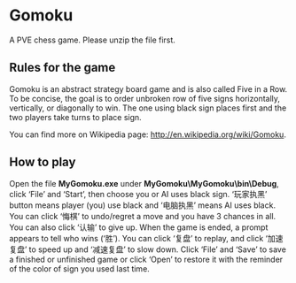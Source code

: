 # Gomoku
A PVE chess game. Please unzip the file first.

## Rules for the game

Gomoku is an abstract strategy board game and is also called Five in a Row. To be concise, the goal is to order unbroken row of five signs horizontally, vertically, or diagonally to win. The one using black sign places first and the two players take turns to place sign.

You can find more on Wikipedia page: http://en.wikipedia.org/wiki/Gomoku.

## How to play

Open the file **MyGomoku.exe** under **MyGomoku\MyGomoku\bin\Debug**, click ‘File’ and ‘Start’, then choose you or AI uses black sign. ‘玩家执黑’ button means player (you) use black and ‘电脑执黑’ means AI uses black. You can click ‘悔棋’ to undo/regret a move and you have 3 chances in all. You can also click ‘认输’ to give up. When the game is ended, a prompt appears to tell who wins (‘胜’). You can click ‘复盘’ to replay, and click ‘加速复盘’ to speed up and ‘减速复盘’ to slow down. Click ‘File’ and ‘Save’ to save a finished or unfinished game or click ‘Open’ to restore it with the reminder of the color of sign you used last time.
